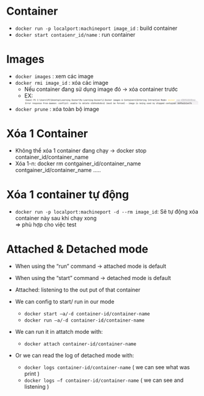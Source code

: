 # Container 
  * `docker run -p localport:machineport image_id` : build container
  * `docker start contaienr_id/name` : run container

# Images
  * `docker images` : xem các image
  * `docker rmi image_id` : xóa các image
      - Nếu container đang  sử dụng image đó -> xóa container trước
      - EX: ![Example Image](./image%20for%20note/img-confict-with-container.png)
  * `docker prune` : xóa toàn bộ image

# Xóa 1 Container
  * Không thể xóa 1 container đang chạy -> docker stop container_id/container_name
  * Xóa 1-n: docker rm contgainer_id/container_name contgainer_id/container_name .....

# Xóa 1 container tự động
* `docker run -p localport:machineport -d --rm image_id`: Sẽ tự động xóa container này sau khi chạy xong  
   => phù hợp cho việc test


# Attached & Detached mode
  * When using the “run” command -> attached mode is default
  *	When using the “start” command -> detached mode is default

  * Attached: listening to the out put of that container

  * We can config to start/ run in our mode
     - `docker start –a/-d container-id/container-name`
     - `docker run –a/-d container-id/container-name`

  * We can run it in attatch mode with: 
     -	`docker attach container-id/container-name`

  * Or we can read the log of detached mode with: 
     - `docker logs container-id/container-name` ( we can see what was print )
     -	`docker logs –f container-id/container-name` ( we can see and listening )
